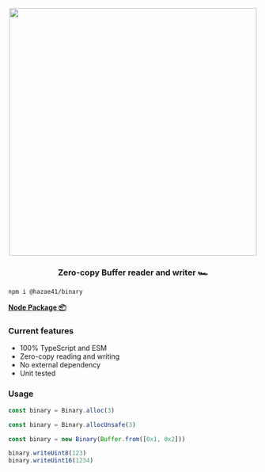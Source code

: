 <div align="center">
<img width="500" src="https://user-images.githubusercontent.com/4405263/207937118-2a3e47f4-c291-4186-a1bc-69a9638fedd3.png" />
<h3 align="center">Zero-copy Buffer reader and writer 🏎️</h3>
</div>

```bash
npm i @hazae41/binary
```

[**Node Package 📦**](https://www.npmjs.com/package/@hazae41/binary)

### Current features
- 100% TypeScript and ESM
- Zero-copy reading and writing
- No external dependency
- Unit tested

### Usage

```typescript
const binary = Binary.alloc(3)
```

```typescript
const binary = Binary.allocUnsafe(3)
```

```typescript
const binary = new Binary(Buffer.from([0x1, 0x2]))
```

```typescript
binary.writeUint8(123)
binary.writeUint16(1234)
```
